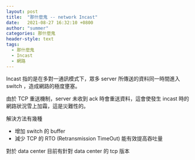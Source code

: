 ```yaml
---
layout: post
title:  "那什麼鬼 -- network Incast"
date:   2021-08-27 16:32:10 +0800
author: "summer"
categories: 那什麼鬼
header-style: text
tags:
  - 那什麼鬼
  - Incast
  - 網路
---
```

Incast 指的是在多對一通訊模式下，眾多 server 所傳送的資料同一時間進入 switch ，造成網路的極度壅塞。

由於 TCP 重送機制，server 未收到 ack 時會重送資料，這會使發生 incast 時的網路狀況雪上加霜，這是災難性的。

解決方法有幾種

+ 增加 switch 的 buffer
+ 減少 TCP 的 RTO (Retransmission TimeOut) 能有效提高吞吐量

對於 data center 目前有針對 data center 的 tcp 版本
